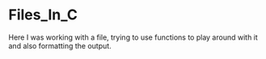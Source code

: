 # Files_In_C
Here I was working with a file, trying to use functions to play around with it and also formatting the output.
